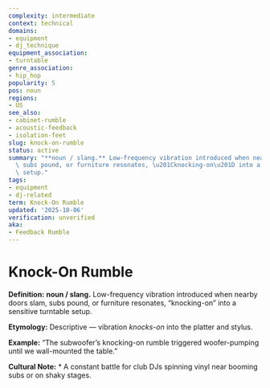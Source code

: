 ```yaml
---
complexity: intermediate
context: technical
domains:
- equipment
- dj_technique
equipment_association:
- turntable
genre_association:
- hip_hop
popularity: 5
pos: noun
regions:
- US
see_also:
- cabinet-rumble
- acoustic-feedback
- isolation-feet
slug: knock-on-rumble
status: active
summary: "**noun / slang.** Low-frequency vibration introduced when nearby doors slam,\
  \ subs pound, or furniture resonates, \u201Cknocking-on\u201D into a sensitive turntable\
  \ setup."
tags:
- equipment
- dj-related
term: Knock-On Rumble
updated: '2025-10-06'
verification: unverified
aka:
- Feedback Rumble
---
```


# Knock-On Rumble

**Definition:** **noun / slang.** Low-frequency vibration introduced when nearby doors slam, subs pound, or furniture resonates, “knocking-on” into a sensitive turntable setup.

**Etymology:** Descriptive — vibration *knocks-on* into the platter and stylus.

**Example:** “The subwoofer’s knocking-on rumble triggered woofer-pumping until we wall-mounted the table.”

**Cultural Note:** * A constant battle for club DJs spinning vinyl near booming subs or on shaky stages.

